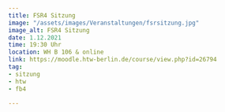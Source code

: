 ```yaml
---
title: FSR4 Sitzung
image: "/assets/images/Veranstaltungen/fsrsitzung.jpg"
image_alt: FSR4 Sitzung
date: 1.12.2021
time: 19:30 Uhr
location: WH B 106 & online
link: https://moodle.htw-berlin.de/course/view.php?id=26794
tag:
- sitzung
- htw
- fb4

---
```

